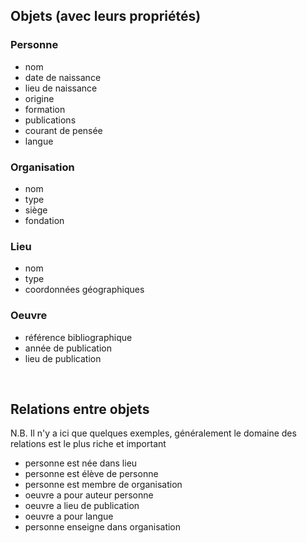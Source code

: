 ##  Objets (avec leurs propriétés)



### Personne
- nom
- date de naissance
- lieu de naissance
- origine
- formation
- publications
- courant de pensée
- langue


### Organisation
- nom
- type
- siège
- fondation


### Lieu
- nom
- type
- coordonnées géographiques


### Oeuvre
- référence bibliographique
- année de publication
- lieu de publication


<br/>

## Relations entre objets

N.B. Il n'y a ici que quelques exemples, généralement le domaine des relations est le plus riche et important

- personne est née dans lieu
- personne est élève de personne
- personne est membre de organisation
- oeuvre a pour auteur personne
- oeuvre a lieu de publication
- oeuvre a pour langue
- personne enseigne dans organisation 